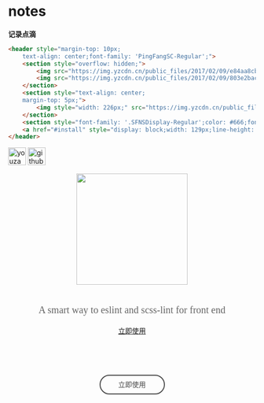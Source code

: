 # notes

__记录点滴__
```html
<header style="margin-top: 10px;
    text-align: center;font-family: 'PingFangSC-Regular';">
    <section style="overflow: hidden;">
        <img src="https://img.yzcdn.cn/public_files/2017/02/09/e84aa8cbbf7852688c86218c1f3bbf17.png" alt="youzan" style="width: 36px;float: left;">
        <img src="https://img.yzcdn.cn/public_files/2017/02/09/803e2bac6080c47d17b382fb8e485d72.png" alt="github" style="width: 36px;float: right;">
    </section>
    <section style="text-align: center;
    margin-top: 5px;">
        <img style="width: 226px;" src="https://img.yzcdn.cn/public_files/2017/02/09/232aae6e44455f5d068b9f74b9394f64.png">
    </section>
    <section style="font-family: '.SFNSDisplay-Regular';color: #666;font-size: 20px;margin-top: 40px;">A smart way to eslint and scss-lint for front end</section>
    <a href="#install" style="display: block;width: 129px;line-height: 36px;border: 2px solid #484848;border-radius: 20px;text-align: center;color: #484848;margin: 80px auto;">立即使用</a>
</header>
```

<img src="https://img.yzcdn.cn/public_files/2017/02/09/e84aa8cbbf7852688c86218c1f3bbf17.png" alt="youzan" width="36px">
<img src="https://img.yzcdn.cn/public_files/2017/02/09/803e2bac6080c47d17b382fb8e485d72.png" alt="github" width="36px">
<p align="center"><img width="226px" src="https://img.yzcdn.cn/public_files/2017/02/09/232aae6e44455f5d068b9f74b9394f64.png"></p>
<p align="center" style="font-family: '.SFNSDisplay-Regular';color: #666;font-size: 20px;margin-top: 40px;">A smart way to eslint and scss-lint for front end</p>
<p align="center">
    <a href="#install">立即使用</a>
</p>
<p href="#install" style="display: block;width: 129px;line-height: 36px;border: 2px solid #484848;border-radius: 20px;text-align: center;color: #484848;margin: 80px auto;">立即使用</a>
